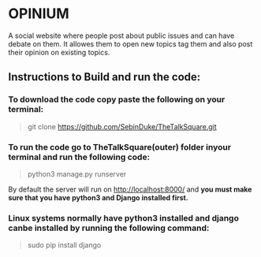 # OPINIUM
A social website where people post about public issues and can have debate on them. It allowes them to open new topics tag them and also post their opinion on existing topics.

## Instructions to Build and run the code:

### To download the code copy paste the following on your terminal:
> git clone https://github.com/SebinDuke/TheTalkSquare.git

### To run the code go to TheTalkSquare(outer) folder inyour terminal and run the following code:
> python3 manage.py runserver

By default the server will run on [http://localhost:8000/](http://localhost:8000/) and **you must make sure that you have python3 and Django installed first.**

### Linux systems normally have python3 installed and django canbe installed by running the following command:
> sudo pip install django
